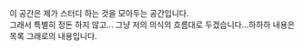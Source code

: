 이 공간은 제가 스터디 하는 것을 모아두는 공간입니다. <br>
그래서 특별히 정돈 하지 않고... 그냥 저의 의식의 흐름대로 두겠습니다...하하하
내용은 목록 그래로의 내용입니다.

[home]: <https://github.com/adervise1/KimJihun>
